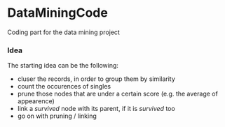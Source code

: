 # DataMiningCode
Coding part for the data mining project

### Idea

The starting idea can be the following:
- cluser the records, in order to group them by similarity
- count the occurences of singles
- prune those nodes that are under a certain score (e.g. the average of appearence)
- link a _survived_ node with its parent, if it is _survived_ too
- go on with pruning / linking
